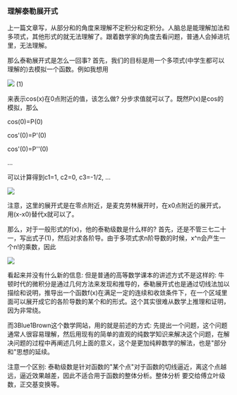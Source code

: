 ### 理解泰勒展开式

上一篇文章写，从部分和的角度来理解不定积分和定积分。人脑总是能理解加法和多项式，其他形式的就无法理解了。跟着数学家的角度去看问题，普通人会掉进坑里，无法理解。

那么泰勒展开式是怎么一回事? 首先，我们的目标是用一个多项式(中学生都可以理解的)去模拟一个函数。例如我想用

<img src="https://latex.codecogs.com/gif.latex?%5Cbg_white%20P%28x%29%3DC_%7B0%7D&plus;C_%7B1%7D%20x%20&plus;C_%7B2%7Dx%5E%7B2%7D%20&plus;..."> (1)

来表示cos(x)在0点附近的值，该怎么做?
分步求值就可以了。既然P(x)是cos的模拟，那么

cos(0)=P(0)

cos'(0)=P'(0)

cos'(0)=P''(0)

...

可以计算得到c1=1, c2=0, c3=-1/2, ...

<img src="https://latex.codecogs.com/gif.latex?%5Cbg_white%20P%28x%29%3D1&plus;0x%20&plus;%5Cfrac%7B-1%7D%7B2%7Dx%5E%7B2%7D%20&plus;...">

注意，这里的展开式是在零点附近，是麦克劳林展开时，在x0点附近的展开式，用(x-x0)替代x就可以了。

那么，对于一般形式的f(x)，他的泰勒级数是什么样的? 首先，还是不管三七二十一，写出式子(1)，然后对求各阶导。由于多项式求n阶导数的时候，x^n会产生一个n!的乘数，因此

<img src="https://latex.codecogs.com/gif.latex?%5Cbg_white%20C%28n%29%3D%5Cfrac%7B1%7D%7Bn%21%7D%5Cfrac%7B%5Cpartial%5E%7B3%7Df%7D%7B%5Cpartial%20x%5E%7B3%7D%7D%20%28n%3D0%2C1%2C2...%5Cinfty%29">

看起来并没有什么新的信息: 但是普通的高等数学课本的讲述方式不是这样的: 牛顿时代的微积分是通过几何方法来发现和推导的，泰勒展开式也是通过切线法加以描绘和说明，推导出一个函数f(x)在满足一定的连续和收敛条件下，在一个区域里面可以展开成它的各阶导数的某个和的形式。这个其实很难从数学上推理和证明，因为非常绕。

而3Blue1Brown这个数学网站，用的就是前述的方式: 先提出一个问题，这个问题通常人很容易理解，然后用现有的简单的直观的纯数学知识来解决这个问题，在解决问题的过程中再阐述几何上面的意义，这个是更加纯粹数学的解法，也是"部分和"思想的延续。

注意一个区别: 泰勒级数是针对函数的"某个点"对于函数的切线逼近，离这个点越远，逼近效果越差，因此不适合用于函数的整体分析。整体分析 要交给傅立叶级数，正交基变换等。